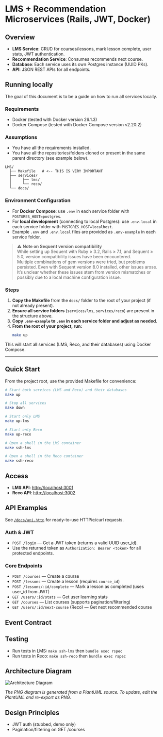 # LMS + Recommendation Microservices (Rails, JWT, Docker)

## Overview

- **LMS Service**: CRUD for courses/lessons, mark lesson complete, user stats, JWT authentication.
- **Recommendation Service**: Consumes recommends next course.
- **Database**: Each service uses its own Postgres instance (UUID PKs).
- **API**: JSON REST APIs for all endpoints.

## Running locally

The goal of this document is to be a guide on how to run all services locally.

### Requirements
- Docker (tested with Docker version 26.1.3)
- Docker Compose (tested with Docker Compose version v2.20.2)

### Assumptions
- You have all the requirements installed.
- You have all the repositories/folders cloned or present in the same parent directory (see example below).

```
LMS/
  ├── Makefile   # <-- THIS IS VERY IMPORTANT
  ├── services/
  │     ├── lms/
  │     └── reco/
  └── docs/
```

### Environment Configuration
- For **Docker Compose**: use `.env` in each service folder with `POSTGRES_HOST=postgres`.
- For **local development** (connecting to local Postgres): use `.env.local` in each service folder with `POSTGRES_HOST=localhost`.
- Example `.env` and `.env.local` files are provided as `.env-example` in each service folder.

> ⚠️ **Note on Sequent version compatibility**  
> While setting up Sequent with Ruby ≥ 3.2, Rails ≥ 7.1, and Sequent ≥ 5.0, version compatibility issues have been encountered.  
> Multiple combinations of gem versions were tried, but problems persisted. Even with Sequent version 8.0 installed, other issues arose.  
> It’s unclear whether these issues stem from version mismatches or possibly due to a local machine configuration issue.

### Steps
1. **Copy the Makefile** from the `docs/` folder to the root of your project (if not already present).
2. **Ensure all service folders** (`services/lms`, `services/reco`) are present in the structure above.
3. **Copy `.env-example` to `.env` in each service folder and adjust as needed.**
4. **From the root of your project, run:**
   ```sh
   make up
   ```

This will start all services (LMS, Reco, and their databases) using Docker Compose.

---

## Quick Start

From the project root, use the provided Makefile for convenience:

```sh
# Start both services (LMS and Reco) and their databases
make up

# Stop all services
make down

# Start only LMS
make up-lms

# Start only Reco
make up-reco

# Open a shell in the LMS container
make ssh-lms

# Open a shell in the Reco container
make ssh-reco
```

## Access

- **LMS API**: [http://localhost:3001](http://localhost:3001)
- **Reco API**: [http://localhost:3002](http://localhost:3002)

## API Examples

See [`/docs/api.http`](api.http) for ready-to-use HTTPie/curl requests.

### Auth & JWT

- `POST /login` — Get a JWT token (returns a valid UUID user_id).
- Use the returned token as `Authorization: Bearer <token>` for all protected endpoints.

### Core Endpoints

- `POST /courses` — Create a course
- `POST /lessons` — Create a lesson (requires `course_id`)
- `POST /lessons/:id/complete` — Mark a lesson as completed (uses user_id from JWT)
- `GET /users/:id/stats` — Get user learning stats
- `GET /courses` — List courses (supports pagination/filtering)
- `GET /users/:id/next-course` (Reco) — Get next recommended course

## Event Contract

## Testing

- Run tests in LMS: `make ssh-lms` then `bundle exec rspec`
- Run tests in Reco: `make ssh-reco` then `bundle exec rspec`

## Architecture Diagram

![Architecture Diagram](diagram.png)

*The PNG diagram is generated from a PlantUML source. To update, edit the PlantUML and re-export as PNG.*

## Design Principles

- JWT auth (stubbed, demo only)
- Pagination/filtering on GET /courses

